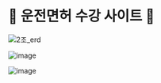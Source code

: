 # :blue_heart: 운전면허 수강 사이트 :blue_heart:

![2조_erd](https://user-images.githubusercontent.com/94349690/147401509-68115e97-0021-4019-ba68-7b7a0ea21036.png)



![image](https://user-images.githubusercontent.com/94349690/147401542-b7fc4930-34f6-40c4-a985-c2804df51cec.png)

![image](https://user-images.githubusercontent.com/94349690/147401561-4f23c329-00e6-4131-9c92-d131002ec4ca.png)


